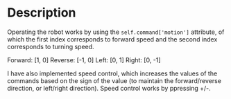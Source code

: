 # Description

Operating the robot works by using the `self.command['motion']` attribute, of which the first index corresponds to forward speed and the second index corresponds to turning speed.

Forward: [1, 0]
Reverse: [-1, 0]
Left: [0, 1]
Right: [0, -1]

I have also implemented speed control, which increases the values of the commands based on the sign of the value (to maintain the forward/reverse direction, or left/right direction). Speed control works by ppressing +/-. 
